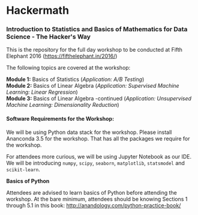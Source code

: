 # Hackermath
### Introduction to Statistics and Basics of Mathematics for Data Science - The Hacker's Way

This is the repository for the full day workshop to be conducted at Fifth Elephant 2016 (https://fifthelephant.in/2016/)

The following topics are covered at the workshop:

**Module 1:** Basics of Statistics (*Application: A/B Testing*)  
**Module 2:** Basics of Linear Algebra (*Application: Supervised Machine Learning: Linear Regression*)  
**Module 3:** Basics of Linear Algebra -continued (*Application: Unsupervised Machine Learning: Dimensionality Reduction*)  
 
#### Software Requirements for the Workshop:
We will be using Python data stack for the workshop. Please install Ananconda 3.5 for the workshop. That has all the packages we require for the workshop. 

For attendees more curious, we will be using Jupyter Notebook as our IDE. We will be introducing `numpy`, `scipy`, `seaborn`, `matplotlib`, `statsmodel` and `scikit-learn`. 

**Basics of Python**

Attendees are advised to learn basics of Python before attending the workshop. At the bare minimum, attendees should be knowing Sections 1 through 5.1 in this book: http://anandology.com/python-practice-book/
